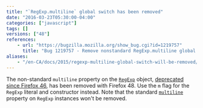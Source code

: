 ```yaml
---
title: "`RegExp.multiline` global switch has been removed"
date: "2016-03-23T05:30:00-04:00"
categories: ["javascript"]
tags: []
versions: ["48"]
references:
    - url: "https://bugzilla.mozilla.org/show_bug.cgi?id=1219757"
      title: "Bug 1219757 - Remove nonstandard RegExp.multiline global switch"
aliases:
    - "/en-CA/docs/2015/regexp-multiline-global-switch-will-be-removed/"
---
```

The non-standard `multiline` property on the [`RegExp`](https://developer.mozilla.org/docs/Web/JavaScript/Reference/Global_Objects/RegExp) object, [deprecated since Firefox 46](https://www.fxsitecompat.com/en-CA/docs/2015/regexp-multiline-global-switch-has-been-deprecated/), has been removed with Firefox 48. Use the `m` flag for the `RegExp` literal and constructor instead. Note that the standard [`multiline`](https://developer.mozilla.org/docs/Web/JavaScript/Reference/Global_Objects/RegExp/multiline) property on `RegExp` instances won't be removed.
